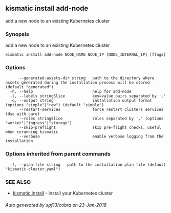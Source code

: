 ## kismatic install add-node

add a new node to an existing Kubernetes cluster

### Synopsis


add a new node to an existing Kubernetes cluster

```
kismatic install add-node NODE_NAME NODE_IP [NODE_INTERNAL_IP] [flags]
```

### Options

```
      --generated-assets-dir string   path to the directory where assets generated during the installation process will be stored (default "generated")
  -h, --help                          help for add-node
  -l, --labels stringSlice            key=value pairs separated by ','
  -o, --output string                 installation output format (options "simple"|"raw") (default "simple")
      --restart-services              force restart clusters services (Use with care)
      --roles stringSlice             roles separated by ',' (options "worker"|"ingress"|"storage")
      --skip-preflight                skip pre-flight checks, useful when rerunning kismatic
      --verbose                       enable verbose logging from the installation
```

### Options inherited from parent commands

```
  -f, --plan-file string   path to the installation plan file (default "kismatic-cluster.yaml")
```

### SEE ALSO
* [kismatic install](kismatic_install.md)	 - install your Kubernetes cluster

###### Auto generated by spf13/cobra on 23-Jan-2018
